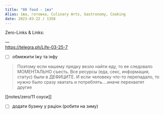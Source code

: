 ```yaml
---
title: "00 food - їжа"
Alias: їжа, готовка, Culinary Arts, Gastronomy, Cooking
date: 2023-03-22 / 1358  
---
```

Zero-Links & Links:  


—  
https://telegra.ph/Life-03-25-7
- [ ] обмежити їжу та інфу

> Поэтому если нашему предку везло найти еду, то ее следовало МОМЕНТАЛЬНО съесть. Все ресурсы (еда, секс, информация, статус) были в ДЕФИЦИТЕ. И если человеку что-то перепадало, то нужно было сразу хватать и потреблять....иначе перехватят другие  

[[notes/zero/11 соуси]]

- [ ] додати бузину у раціон (робити на зиму)